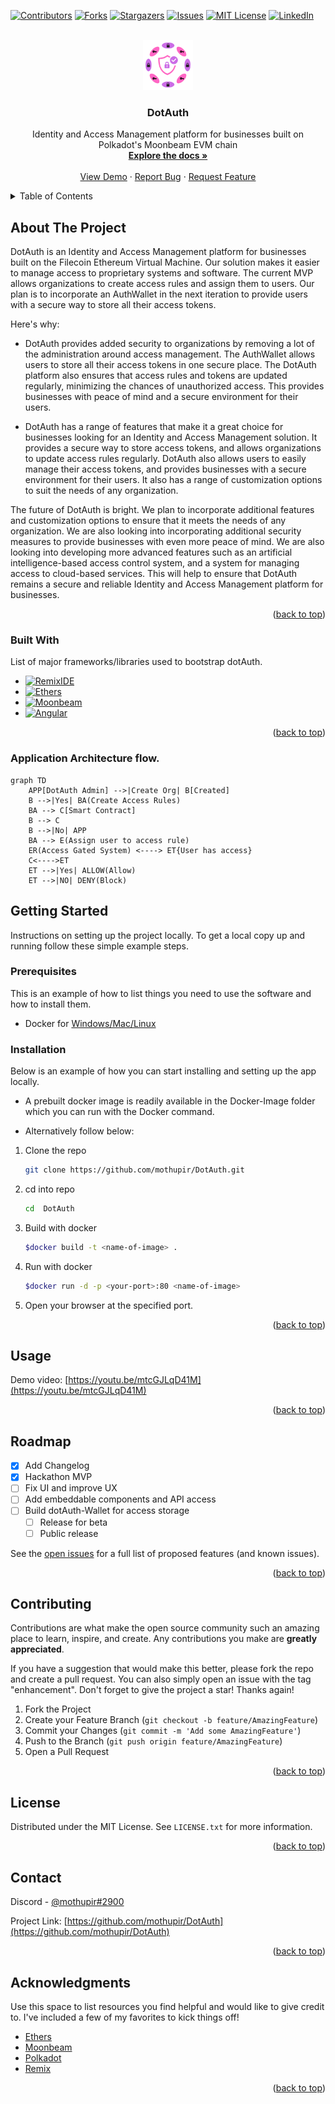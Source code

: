 <a name="readme-top"></a>

[![Contributors][contributors-shield]][contributors-url]
[![Forks][forks-shield]][forks-url]
[![Stargazers][stars-shield]][stars-url]
[![Issues][issues-shield]][issues-url]
[![MIT License][license-shield]][license-url]
[![LinkedIn][linkedin-shield]][linkedin-url]



<!-- PROJECT LOGO -->
<br />
<div align="center">
  <a href="https://github.com/mothupir/DotAuth">
    <img src="DotAuthApp/src/assets/logo.png" alt="Logo" width="80" height="80">
  </a>

  <h3 align="center">DotAuth</h3>

  <p align="center">
    Identity and Access Management platform for businesses built on Polkadot's Moonbeam EVM chain
    <br />
    <a href="https://github.com/mothupir/DotAuth"><strong>Explore the docs »</strong></a>
    <br />
    <br />
    <a href="https://link to youtube video">View Demo</a>
    ·
    <a href="https://github.com/mothupir/DotAuth/issues">Report Bug</a>
    ·
    <a href="https://github.com/mothupir/DotAuth/issues">Request Feature</a>
  </p>
</div>



<!-- TABLE OF CONTENTS -->
<details>
  <summary>Table of Contents</summary>
  <ol>
    <li>
      <a href="#about-the-project">About The Project</a>
      <ul>
        <li><a href="#built-with">Built With</a></li>
      </ul>
    </li>
    <li>
      <a href="#getting-started">Getting Started</a>
      <ul>
        <li><a href="#prerequisites">Prerequisites</a></li>
        <li><a href="#installation">Installation</a></li>
      </ul>
    </li>
    <li><a href="#usage">Usage</a></li>
    <li><a href="#roadmap">Roadmap</a></li>
    <li><a href="#contributing">Contributing</a></li>
    <li><a href="#license">License</a></li>
    <li><a href="#contact">Contact</a></li>
    <li><a href="#acknowledgments">Acknowledgments</a></li>
  </ol>
</details>



<!-- ABOUT THE PROJECT -->
## About The Project


DotAuth is an Identity and Access Management platform for businesses built on the Filecoin Ethereum Virtual Machine. Our solution makes it easier to manage access to proprietary systems and software. The current MVP allows organizations to create access rules and assign them to users. Our plan is to incorporate an AuthWallet in the next iteration to provide users with a secure way to store all their access tokens.

Here's why:

* DotAuth provides added security to organizations by removing a lot of the administration around access management. The AuthWallet allows users to store all their access tokens in one secure place. The DotAuth platform also ensures that access rules and tokens are updated regularly, minimizing the chances of unauthorized access. This provides businesses with peace of mind and a secure environment for their users.

* DotAuth has a range of features that make it a great choice for businesses looking for an Identity and Access Management solution. It provides a secure way to store access tokens, and allows organizations to update access rules regularly. DotAuth also allows users to easily manage their access tokens, and provides businesses with a secure environment for their users. It also has a range of customization options to suit the needs of any organization.


The future of DotAuth is bright. We plan to incorporate additional features and customization options to ensure that it meets the needs of any organization. We are also looking into incorporating additional security measures to provide businesses with even more peace of mind. We are also looking into developing more advanced features such as an artificial intelligence-based access control system, and a system for managing access to cloud-based services. This will help to ensure that DotAuth remains a secure and reliable Identity and Access Management platform for businesses.


<p align="right">(<a href="#readme-top">back to top</a>)</p>



### Built With

List of major frameworks/libraries used to bootstrap dotAuth.

* [![RemixIDE][remix.ethereum.org]][Remix-url]
* [![Ethers][Ethers.js]][Ethers-url]
* [![Moonbeam][Moonbeam.network]][Moonbeam-url]
* [![Angular][Angular.io]][Angular-url]

<p align="right">(<a href="#readme-top">back to top</a>)</p>

### Application Architecture flow.

```mermaid
graph TD
    APP[DotAuth Admin] -->|Create Org| B[Created]
    B -->|Yes| BA(Create Access Rules)
    BA --> C[Smart Contract]
    B --> C
    B -->|No| APP
    BA --> E(Assign user to access rule)
    ER(Access Gated System) <----> ET{User has access}
    C<---->ET
    ET -->|Yes| ALLOW(Allow)
    ET -->|NO| DENY(Block)
```

## Getting Started

Instructions on setting up the project locally.
To get a local copy up and running follow these simple example steps.

### Prerequisites

This is an example of how to list things you need to use the software and how to install them.

* Docker for [Windows/Mac/Linux](https://docs.docker.com/get-docker/)


### Installation

Below is an example of how you can start installing and setting up the app locally.

* A prebuilt docker image is readily available in the Docker-Image folder which you can run with the Docker command.

* Alternatively follow below:

1. Clone the repo
   ```sh
   git clone https://github.com/mothupir/DotAuth.git
   ```
3. cd into repo
   ```sh
   cd  DotAuth
   ```
4. Build with docker
   ```sh
   $docker build -t <name-of-image> .
   ```
5. Run with docker
   ```sh
   $docker run -d -p <your-port>:80 <name-of-image>
   ```
6. Open your browser at the specified port.

<p align="right">(<a href="#readme-top">back to top</a>)</p>



<!-- USAGE EXAMPLES -->
## Usage

Demo video: [https://youtu.be/mtcGJLqD41M](https://youtu.be/mtcGJLqD41M)

<p align="right">(<a href="#readme-top">back to top</a>)</p>



<!-- ROADMAP -->
## Roadmap

- [x] Add Changelog
- [x] Hackathon MVP
- [ ] Fix UI and improve UX
- [ ] Add embeddable components and API access
- [ ] Build dotAuth-Wallet for access storage
    - [ ] Release for beta
    - [ ] Public release

See the [open issues](https://github.com/mothupir/DotAuth/issues) for a full list of proposed features (and known issues).

<p align="right">(<a href="#readme-top">back to top</a>)</p>



<!-- CONTRIBUTING -->
## Contributing

Contributions are what make the open source community such an amazing place to learn, inspire, and create. Any contributions you make are **greatly appreciated**.

If you have a suggestion that would make this better, please fork the repo and create a pull request. You can also simply open an issue with the tag "enhancement".
Don't forget to give the project a star! Thanks again!

1. Fork the Project
2. Create your Feature Branch (`git checkout -b feature/AmazingFeature`)
3. Commit your Changes (`git commit -m 'Add some AmazingFeature'`)
4. Push to the Branch (`git push origin feature/AmazingFeature`)
5. Open a Pull Request

<p align="right">(<a href="#readme-top">back to top</a>)</p>



<!-- LICENSE -->
## License

Distributed under the MIT License. See `LICENSE.txt` for more information.

<p align="right">(<a href="#readme-top">back to top</a>)</p>



<!-- CONTACT -->
## Contact

Discord - [@mothupir#2900](https://discord.com/channels/@mmothupir#2900)

Project Link: [https://github.com/mothupir/DotAuth](https://github.com/mothupir/DotAuth)

<p align="right">(<a href="#readme-top">back to top</a>)</p>



<!-- ACKNOWLEDGMENTS -->
## Acknowledgments

Use this space to list resources you find helpful and would like to give credit to. I've included a few of my favorites to kick things off!

* [Ethers](https://docs.ethers.org/v5/)
* [Moonbeam](https://docs.moonbeam.network/)
* [Polkadot](https://polkadot.network/)
* [Remix](https://remix.ethereum.org/)

<p align="right">(<a href="#readme-top">back to top</a>)</p>



<!-- MARKDOWN LINKS & IMAGES -->
<!-- https://www.markdownguide.org/basic-syntax/#reference-style-links -->
[contributors-shield]: https://img.shields.io/github/contributors/mothupir/DotAuth.svg?style=for-the-badge
[contributors-url]: https://github.com/mothupir/DotAuth//graphs/contributors
[forks-shield]: https://img.shields.io/github/forks/mothupir/DotAuth.svg?style=for-the-badge
[forks-url]: https://github.com/mothupir/DotAuth/network/members
[stars-shield]: https://img.shields.io/github/stars/mothupir/DotAuth.svg?style=for-the-badge
[stars-url]: https://github.com/othneildrew/Best-README-Template/stargazers
[issues-shield]: https://img.shields.io/github/issues/mothupir/DotAuth.svg?style=for-the-badge
[issues-url]: https://github.com/mothupir/DotAuth/issues
[license-shield]: https://img.shields.io/github/license/mothupir/DotAuth.svg?style=for-the-badge
[license-url]: https://github.com/mothupir/DotAuth/blob/master/LICENSE.txt
[linkedin-shield]: https://img.shields.io/badge/-LinkedIn-black.svg?style=for-the-badge&logo=linkedin&colorB=555
[linkedin-url]: https://www.linkedin.com/in/mothupi-ramogayana-68849480/
[moonbeam.network]: https://img.shields.io/badge/moonbeam-000000?style=for-the-badge&logo=remixethereum&logoColor=white
[Moonbeam-url]: https://docs.moonbeam.network/
[remix.ethereum.org]: https://img.shields.io/badge/remix-000000?style=for-the-badge&logo=remixethereum&logoColor=white
[Remix-url]: https://remix.ethereum.org/
[Ethers.js]: https://img.shields.io/badge/Ethers.js-000500?style=for-the-badge&logo=ethers&logoColor=blue
[Ethers-url]: https://docs.ethers.org/v6/
[Angular.io]: https://img.shields.io/badge/Angular-DD0031?style=for-the-badge&logo=angular&logoColor=white
[Angular-url]: https://angular.io/

